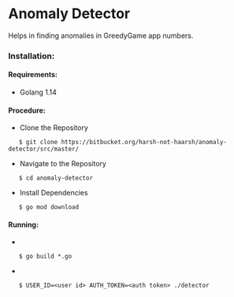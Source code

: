 # Anomaly Detector
Helps in finding anomalies in GreedyGame app numbers.

### Installation:
#### Requirements:
- Golang 1.14

#### Procedure:
- Clone the Repository
```
   $ git clone https://bitbucket.org/harsh-not-haarsh/anomaly-detector/src/master/
```


- Navigate to the Repository
```
   $ cd anomaly-detector
```


- Install Dependencies
```
   $ go mod download
```

#### Running:
- 
```
   $ go build *.go
```
- 
```
   $ USER_ID=<user id> AUTH_TOKEN=<auth token> ./detector
```
